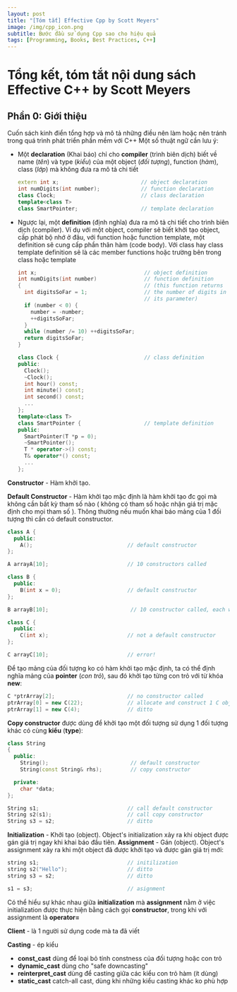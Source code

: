 ```yaml
---
layout: post
title: "[Tóm tắt] Effective Cpp by Scott Meyers"
image: /img/cpp_icon.png
subtitle: Bước đầu sử dụng Cpp sao cho hiệu quả
tags: [Programming, Books, Best Practices, C++]
---
```

# Tổng kết, tóm tắt nội dung sách Effective C++ by Scott Meyers

## Phần 0: Giới thiệu

Cuốn sách kinh điển tổng hợp và mô tả những điều nên làm hoặc nên tránh trong quá trình phát triển phần mềm với C++
Một số thuật ngữ cần lưu ý:

- Một **declaration** (Khai báo) chỉ cho **compiler** (trình biên dịch) biết về name (*tên*) và type (*kiểu*) của một object (*đối tượng*), function (*hàm*), class (*lớp*) mà không đưa ra mô tả chi tiết

  ```cpp
  extern int x;                          // object declaration
  int numDigits(int number);             // function declaration
  class Clock;                           // class declaration
  template<class T>
  class SmartPointer;                    // template declaration
  ```

- Ngược lại, một **definition** (định nghĩa) đưa ra mô tả chi tiết cho trình biên dịch (compiler). Ví dụ với một object, compiler sẽ biết khởi tạo object, cấp phát bộ nhớ ở đâu, với function hoặc function template, một definition sẽ cung cấp phần thân hàm (code body). Với class hay class template definition sẽ là các member functions hoặc trường bên trong class hoặc template

  ```cpp
  int x;                                  // object definition
  int numDigits(int number)               // function definition
  {                                       // (this function returns
    int digitsSoFar = 1;                  // the number of digits in
                                          // its parameter)
    if (number < 0) {
      number = -number;
      ++digitsSoFar;
    }
    while (number /= 10) ++digitsSoFar;
    return digitsSoFar;
  }

  class Clock {                           // class definition
  public:
    Clock();
    ~Clock();
    int hour() const;
    int minute() const;
    int second() const;
    ...
  };
  template<class T>
  class SmartPointer {                    // template definition
  public:
    SmartPointer(T *p = 0);
    ~SmartPointer();
    T * operator->() const;
    T& operator*() const;
    ...
  };

  ```

**Constructor** - Hàm khởi tạo.

**Default Constructor** - Hàm khởi tạo mặc định là hàm khởi tạo đc gọi mà không cần bất kỳ tham số nào ( không có tham số hoặc nhận giá trị mặc định cho mọi tham số ). Thông thường nếu muốn khai báo mảng của 1 đối tượng thì cần có default constructor.

```cpp
class A {
  public:
    A();                              // default constructor
};

A arrayA[10];                         // 10 constructors called

class B {
  public:
    B(int x = 0);                     // default constructor
};

B arrayB[10];                          // 10 constructor called, each with an arg of 0

class C {
  public:
    C(int x);                         // not a default constructor
};

C arrayC[10];                         // error!
```

Để tạo mảng của đối tượng ko có hàm khởi tạo mặc định, ta có thể định nghĩa mảng của **pointer** (*con trỏ*), sau đó khởi tạo từng con trỏ với từ khóa **new**:

```cpp
C *ptrArray[2];                       // no constructor called
ptrArray[0] = new C(22);              // allocate and construct 1 C object
ptrArray[1] = new C(4);               // ditto
```

**Copy constructor** được dùng để khởi tạo một đối tượng sử dụng 1 đối tượng khác có cùng **kiểu** (**type**):

```cpp
class String
{
  public:
    String();                          // default constructor
    String(const String& rhs);         // copy constructor

  private:
    char *data;
};

String s1;                            // call default constructor
String s2(s1);                        // call copy constructor
String s3 = s2;                       // ditto
```

**Initialization** - Khởi tạo (object). Object's initialization xảy ra khi object được gán giá trị ngay khi khai báo đầu tiên.
**Assignment** - Gán (object). Object's assignment xảy ra khi một object đã được khởi tạo và được gán giá trị mới:

```cpp
string s1;                            // initilization
string s2("Hello");                   // ditto
string s3 = s2;                       // ditto

s1 = s3;                              // asignment
```

Có thể hiểu sự khác nhau giữa **initialization** mà **assignment** nằm ở việc initialization được thực hiện bằng cách gọi **constructor**, trong khi với assignment là **operator=**

**Client** - là 1 người sử dụng code mà ta đã viết

**Casting** - ép kiểu

- **const_cast** dùng để loại bỏ tính constness của đối tượng hoặc con trỏ
- **dynamic_cast** dùng cho "safe downcasting"
- **reinterpret_cast** dùng để casting giữa các kiểu con trỏ hàm (ít dùng)
- **static_cast** catch-all cast, dùng khi những kiểu casting khác ko phù hợp
